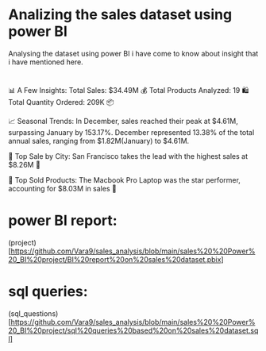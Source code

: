 
# Analizing the sales dataset using power BI
Analysing the dataset using power BI i have come to know about insight that i have mentioned here.

#    
📊 A Few Insights:
Total Sales: $34.49M 💰 
Total Products Analyzed: 19 🛍️
Total Quantity Ordered: 209K 📦

📈 Seasonal Trends:
In December, sales reached their peak at $4.61M, surpassing January by 153.17%. December represented 13.38% of the total annual sales, ranging from $1.82M(January) to $4.61M.

🚀 Top Sale by City:
San Francisco takes the lead with the highest sales at $8.26M 🌉

🚀 Top Sold Products:
The Macbook Pro Laptop was the star performer, accounting for $8.03M in sales 🌟
# power BI report:
(project)[https://github.com/Vara9/sales_analysis/blob/main/sales%20%20Power%20_BI%20project/BI%20report%20on%20sales%20dataset.pbix]

# sql queries:
(sql_questions)[https://github.com/Vara9/sales_analysis/blob/main/sales%20%20Power%20_BI%20project/sql%20queries%20based%20on%20sales%20dataset.sql]
